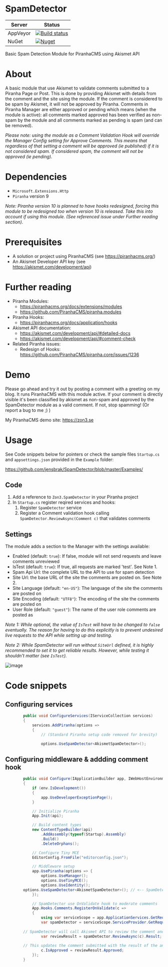 # SpamDetector
| Server | Status |
| ------ | ------ |
| AppVeyor | [![Build status](https://ci.appveyor.com/api/projects/status/x55tk8vtffvt354b?svg=true)](https://ci.appveyor.com/project/jensbrak/spamdetector) |
| NuGet | [![Nuget](https://img.shields.io/nuget/v/Zon3.SpamDetector)](https://www.nuget.org/packages/Zon3.SpamDetector) |

Basic Spam Detection Module for PiranhaCMS using Akismet API

# About
A basic module that use Akismet to validate comments submitted to a Piranha Page or Post. This is done by providing Akismet with details from the comment and the site using the module. If the comment is considered to be spam by Akismet, it will not be approved by Piranha. Comments in Piranha Manager are either approved or pending which means (when the module is active): all comments marked approved has been verified as non-spam by the module and all comments marked as pending is spam (and can be removed).

_Please note: using the module as a Comment Validation Hook will override the Manager Config setting for Approve Comments. This means that regardless of that setting a comment will be approved (ie published) if it is not considered spam. If considered spam, the comment will not be approved (ie pending)._

# Dependencies
* `Microsoft.Extensions.Http`
* `Piranha` version 9

_Note: Piranha version 10 is planned to have hooks redesigned, forcing this module to be redesigned too when version 10 is released. Take this into account if using this module. (See referenced issue under Further reading section)._

# Prerequisites
* A solution or project using PiranhaCMS (see https://piranhacms.org/)
* An Akismet Developer API key (see https://akismet.com/development/api)

# Further reading
* Piranha Modules: 
	* https://piranhacms.org/docs/extensions/modules
	* https://github.com/PiranhaCMS/piranha.modules
* Piranha Hooks: 
	* https://piranhacms.org/docs/application/hooks
* Akismet API documentation:
    * https://akismet.com/development/api/#detailed-docs
    * https://akismet.com/development/api/#comment-check
* Related Piranha issues:
    * Redesign of Hooks: https://github.com/PiranhaCMS/piranha.core/issues/1236

# Demo
Please go ahead and try it out by posting a comment with a greeting on my blog. It runs PiranhaCMS with this module active. If your comment is directly visible it's been classified by akismet as non-spam and approved by the SpamDetector module as a valid comment. If not, stop spamming! (Or report a bug to me ;) )

My PiranhaCMS demo site: https://zon3.se 

# Usage
See Code snippets below for pointers or check the sample files `Startup.cs` and `appsettings.json` provided in the `Example` folder:

https://github.com/jensbrak/SpamDetector/blob/master/Examples/ 

## Code
1. Add a reference to `Zon3.SpamDetector` in your Piranha project
1. In `Startup.cs` register reqired services and hooks: 
    1. Register `SpamDetector` service
    1. Register a Comment validation hook calling `SpamDetector.ReviewAsync(Comment c)` that validates comments 

## Settings
The module adds a section to the Manager with the settings available:

* Enabled (default: `true`): If false, module will not send requests and leave comments unreviewed
* IsTest (default: `true`): If true, all requests are marked 'test'. See Note 1.
* Spam Api Url: the complete URL to the API to use for spam detection
* Site Url: the base URL of the site the comments are posted on. See Note 2. 
* Site Language (default: `"en-US"`): The language of the site the comments are posted on 
* Site Encoding (default: `"UTF8"`): The encoding of the site the comments are posted on
* User Role (default: `"guest"`): The name of the user role comments are posted as

_Note 1: While optional, the value of `IsTest` will have to be changed to `false` eventually. The reason for having to do this explicitly is to prevent undesired live requests to the API while setting up and testing._

_Note 2: While SpamDetector will run without `SiteUrl` defined, it is highly recommended to set it to get reliable results. However, while testing it shouldn't matter (see `IsTest`)._

![image](https://user-images.githubusercontent.com/52660827/110434774-8511c380-80b2-11eb-8d69-71ea4f91533e.png)

# Code snippets
## Configuring services
```csharp
        public void ConfigureServices(IServiceCollection services)
        {
            services.AddPiranha(options =>
            {
                // (Standard Piranha setup code removed for brevity)

				options.UseSpamDetector<AkismetSpamDetector>();

```

## Configuring middleware & addding comment hook
```csharp
        public void Configure(IApplicationBuilder app, IWebHostEnvironment env, IApi api)
        {
            if (env.IsDevelopment())
            {
                app.UseDeveloperExceptionPage();
            }

            // Initialize Piranha
            App.Init(api);

            // Build content types
            new ContentTypeBuilder(api)
                .AddAssembly(typeof(Startup).Assembly)
                .Build()
                .DeleteOrphans();

            // Configure Tiny MCE
            EditorConfig.FromFile("editorconfig.json");

            // Middleware setup
            app.UsePiranha(options => {
                options.UseManager();
                options.UseTinyMCE();
                options.UseIdentity();
		options.UseSpamDetector<AkismetSpamDetector>(); // <-- SpamDetector using Akismet implementation
            });

            // SpamDetector use OnValidate hook to moderate comments
            App.Hooks.Comments.RegisterOnValidate(c =>
            {
                using var serviceScope = app.ApplicationServices.GetRequiredService<IServiceScopeFactory>().CreateScope();
                var spamDetector = serviceScope.ServiceProvider.GetRequiredService<SpamDetector>();
		
		// SpamDetector will call Akismet API to review the comment and then return the result
                var reviewResult = spamDetector.ReviewAsync(c).Result;
		
		// This updates the comment submitted with the result of the antispam review
                c.IsApproved = reviewResult.Approved;
            });
        }
```			
